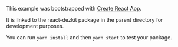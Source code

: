 This example was bootstrapped with [Create React App](https://github.com/facebook/create-react-app).

It is linked to the react-dezkit package in the parent directory for development purposes.

You can run `yarn install` and then `yarn start` to test your package.
